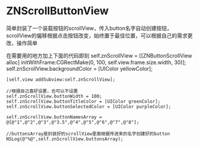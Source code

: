 # ZNScrollButtonView
简单封装了一个装载按钮的scrollView，传入button名字自动创建按钮，scrollView的偏移根据点击按钮改变，始终置于最佳位置，可以根据自己的需求更改，操作简单

在需要用的地方加上下面的代码即刻
    self.znScrollView = [[ZNButtonScrollView alloc] initWithFrame:CGRectMake(0, 100, self.view.frame.size.width, 30)];
    self.znScrollView.backgroundColor = [UIColor yellowColor];
    
    [self.view addSubview:self.znScrollView];
    
    //根据自己喜好设置，也可以不设置
    self.znScrollView.buttonWidth = 100;
    self.znScrollView.buttonTitleColor = [UIColor greenColor];
    self.znScrollView.buttonSelectedColor = [UIColor purpleColor];
    
    self.znScrollView.buttonNamesArray = @[@"1",@"2",@"3",@"3.5",@"4",@"5",@"6",@"7",@"8"];
    
    //buttonsArray是封装好的scrollView里面根据传进来的名字创建好的button
    NSLog(@"%@",self.znScrollView.buttonsArray);
    
